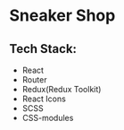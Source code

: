 # Sneaker Shop

## Tech Stack:

- React
- Router
- Redux(Redux Toolkit)
- React Icons
- SCSS
- CSS-modules
